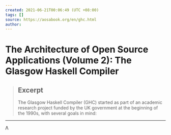 ```yaml
---
created: 2021-06-21T00:06:49 (UTC +08:00)
tags: []
source: https://aosabook.org/en/ghc.html
author: 
---
```


# The Architecture of Open Source Applications (Volume 2): The Glasgow Haskell Compiler

> ## Excerpt
> The Glasgow Haskell Compiler (GHC) started as part of an academic
research project funded by the UK government at the beginning of the
1990s, with several goals in mind:

---
Λ
